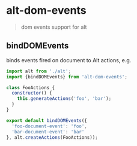 # alt-dom-events

> dom events support for alt

## bindDOMEvents

binds events fired on document to Alt actions, e.g. 

```js
import alt from './alt';
import {bindDOMEvents} from 'alt-dom-events';

class FooActions {
  constructor() {
    this.generateActions('foo', 'bar');
  }
}

export default bindDOMEvents({ 
  'foo-document-event': 'foo',
  'bar-document-event': 'bar'
}, alt.createActions(FooActions));
```
